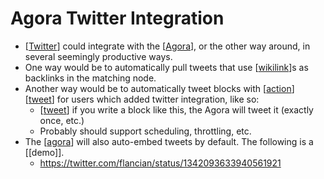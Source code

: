 # Agora Twitter Integration

- [[Twitter]] could integrate with the [[Agora]], or the other way around, in several seemingly productive ways.
- One way would be to automatically pull tweets that use [[wikilink]]s as backlinks in the matching node.
- Another way would be to automatically tweet blocks with [[action]] [[tweet]] for users which added twitter integration, like so:
  - [[tweet]] if you write a block like this, the Agora will tweet it (exactly once, etc.)
  - Probably should support scheduling, throttling, etc.
- The [[agora]] will also auto-embed tweets by default. The following is a [[demo]].
  - https://twitter.com/flancian/status/1342093633940561921 

[//begin]: # "Autogenerated link references for markdown compatibility"
[Twitter]: twitter "Twitter"
[Agora]: agora "Agora"
[wikilink]: wikilink "Wikilink"
[action]: action "Action"
[tweet]: tweet "Tweet"
[agora]: agora "Agora"
[//end]: # "Autogenerated link references"